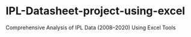# IPL-Datasheet-project-using-excel
Comprehensive Analysis of IPL Data (2008–2020) Using Excel Tools
